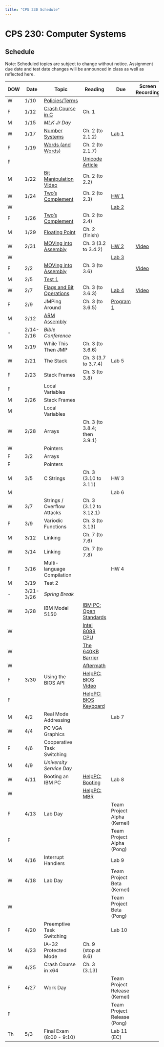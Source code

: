 ```yaml
---
title: "CPS 230 Schedule"
---
```


# CPS 230: Computer Systems
## Schedule

Note: Scheduled topics are subject to change without notice. Assignment due date and test date changes will be announced in class as well as reflected here.

| DOW | Date | Topic | Reading | Due | Screen Recording |
| --- | --- | --- | --- | --- | --- |
| W | 1/10 | [Policies/Terms](/course/bju/content/cps230/lessons/lec0) | | | |
| F | 1/12 | [Crash Course in C](/course/bju/content/cps230/lessons/lec1) | Ch. 1 | |
| M | 1/15 | *MLK Jr Day* | | | |
| W | 1/17 | [Number Systems](/course/bju/content/cps230/lessons/lec2) | Ch. 2 (to 2.1.2) | [Lab 1](/course/bju/content/cps230/labs/lab1) | |
| F | 1/19 | [Words (and Words)](/course/bju/content/cps230/lessons/lec3) | Ch. 2 (to 2.1.7) | | |
| F | | | [Unicode Article](https://www.joelonsoftware.com/2003/10/08/the-absolute-minimum-every-software-developer-absolutely-positively-must-know-about-unicode-and-character-sets-no-excuses/) | | |
| M | 1/22 | [Bit Manipulation](/course/bju/content/cps230/lessons/lec4) [Video](https://www.youtube.com/watch?v=AOc1_1cUoRA) | Ch. 2 (to 2.2) | | |
| W | 1/24 | [Two’s Complement](/course/bju/content/cps230/lessons/lec5) | Ch. 2 (to 2.3) | [HW 1](/course/bju/content/cps230/hws/hw1) | |
| W | | | | [Lab 2](/course/bju/content/cps230/labs/lab2) | |
| F | 1/26 | [Two’s Complement](/course/bju/content/cps230/lessons/lec5) | Ch. 2 (to 2.4) | | |
| M | 1/29 | [Floating Point](/course/bju/content/cps230/lessons/lec6) | Ch. 2 (finish) | | |
| W | 2/31 | [MOVing into Assembly](/course/bju/content/cps230/lessons/lec7) | Ch. 3 (3.2 to 3.4.2) | [HW 2](/course/bju/content/cps230/hws/hw2) | [Video](https://s3.amazonaws.com/230-lecture-videos/assembly_lecture_1.mp4) |
| W | | | | [Lab 3](/course/bju/content/cps230/labs/lab3) | |
| F | 2/2 | [MOVing into Assembly](/course/bju/content/cps230/lessons/lec7) | Ch. 3 (to 3.6) | | [Video](https://s3.amazonaws.com/230-lecture-videos/assembly_lecture_2.mp4) |
| M | 2/5 | [Test 1](/course/bju/content/cps230/reviews/test1) | | | |
| W | 2/7 | [Flags and Bit Operations](/course/bju/content/cps230/lessons/lec8) | Ch. 3 (to 3.6.3) | [Lab 4](/course/bju/content/cps230/labs/lab4) | [Video](https://s3.amazonaws.com/230-lecture-videos/assembly_lecture_3.mp4) |
| F | 2/9 | JMPing Around | Ch. 3 (to 3.6.5) | [Program 1](/course/bju/content/cps230/programs/prog1) | |
| M | 2/12 | [ARM Assembly](/course/bju/content/cps230/lessons/lec28) | | | |
| - | 2/14-2/16 | *Bible Conference* | | | |
| M | 2/19 | While This Then JMP | Ch. 3 (to 3.6.6) | | |
| W | 2/21 | The Stack | Ch. 3 (3.7 to 3.7.4) | Lab 5 | |
| F | 2/23 | Stack Frames | Ch. 3 (to 3.8) | | |
| F | | Local Variables | | | |
| M | 2/26 | Stack Frames | | | |
| M | | Local Variables | | | |
| W | 2/28 | Arrays | Ch. 3 (to 3.8.4; then 3.9.1) | | |
| W | | Pointers | | | |
| F | 3/2 | Arrays | | | |
| F | | Pointers | | | |
| M | 3/5 | C Strings | Ch. 3 (3.10 to 3.11) | HW 3 | |
| M | | | | Lab 6 | |
| W | 3/7 | Strings / Overflow Attacks | Ch. 3 (3.12 to 3.12.1) | | |
| F | 3/9 | Variodic Functions | Ch. 3 (to 3.13) | | |
| M | 3/12 | Linking | Ch. 7 (to 7.6) | | |
| W | 3/14 | Linking | Ch. 7 (to 7.8) | | |
| F | 3/16 | Multi-language Compilation | | HW 4 | |
| M | 3/19 | Test 2 | | | |
| - | 3/21-3/26 | *Spring Break* | | | |
| W | 3/28 | IBM Model 5150 | [IBM PC: Open Standards](https://en.wikipedia.org/wiki/IBM_Personal_Computer#Open_standards) | |  |
| W | | | [Intel 8088 CPU](https://en.wikipedia.org/wiki/Intel_8088) | | |
| W | | | [The 640KB Barrier](https://en.wikipedia.org/wiki/Conventional_memory#640_KB_barrier) | | |
| W | | | [Aftermath](https://en.wikipedia.org/wiki/Influence_of_the_IBM_PC_on_the_personal_computer_market) | | |
| F | 3/30 | Using the BIOS API | [HelpPC: BIOS Video](http://stanislavs.org/helppc/int_10.html) | | |
| F | | | [HelpPC: BIOS Keyboard](http://stanislavs.org/helppc/int_16.html) | | |
| M | 4/2 | Real Mode Addressing | | Lab 7 | |
| W | 4/4 | PC VGA Graphics | | | |
| F | 4/6 | Cooperative Task Switching | | | |
| M | 4/9 | *University Service Day* | | | |
| W | 4/11 | Booting an IBM PC | [HelpPC: Booting](http://stanislavs.org/helppc/cold_boot.html) | Lab 8 | |
| W | | | [HelpPC: MBR](http://stanislavs.org/helppc/boot_sector.html) | | |
| F | 4/13 | Lab Day | | Team Project Alpha (Kernel) | |
| F | | | | Team Project Alpha (Pong) | |
| M | 4/16 | Interrupt Handlers | | Lab 9 | |
| W | 4/18 | Lab Day | | Team Project Beta (Kernel) | |
| W | | | | Team Project Beta (Pong) | |
| F | 4/20 | Preemptive Task Switching | | Lab 10 | |
| M | 4/23 | IA-32 Protected Mode | Ch. 9 (stop at 9.6) | | |
| W | 4/25 | Crash Course in x64 | Ch. 3 (3.13) | | |
| F | 4/27 | Work Day | | Team Project Release (Kernel) | |
| F | | | | Team Project Release (Pong) | |
| Th | 5/3 | Final Exam (8:00 - 9:10) | | Lab 11 (EC) | |
